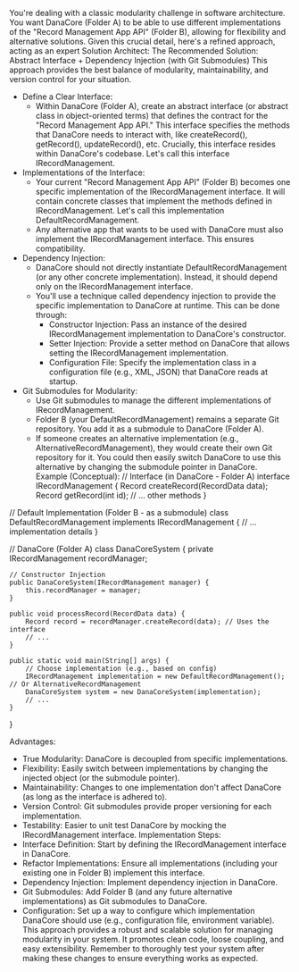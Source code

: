 You're dealing with a classic modularity challenge in software architecture. You want DanaCore (Folder A) to be able to use different implementations of the "Record Management App API" (Folder B), allowing for flexibility and alternative solutions.  Given this crucial detail, here's a refined approach, acting as an expert Solution Architect:
The Recommended Solution:  Abstract Interface + Dependency Injection (with Git Submodules)
This approach provides the best balance of modularity, maintainability, and version control for your situation.
 * Define a Clear Interface:
   * Within DanaCore (Folder A), create an abstract interface (or abstract class in object-oriented terms) that defines the contract for the "Record Management App API." This interface specifies the methods that DanaCore needs to interact with, like createRecord(), getRecord(), updateRecord(), etc.  Crucially, this interface resides within DanaCore's codebase.  Let's call this interface IRecordManagement.
 * Implementations of the Interface:
   * Your current "Record Management App API" (Folder B) becomes one specific implementation of the IRecordManagement interface.  It will contain concrete classes that implement the methods defined in IRecordManagement.  Let's call this implementation DefaultRecordManagement.
   * Any alternative app that wants to be used with DanaCore must also implement the IRecordManagement interface.  This ensures compatibility.
 * Dependency Injection:
   * DanaCore should not directly instantiate DefaultRecordManagement (or any other concrete implementation).  Instead, it should depend only on the IRecordManagement interface.
   * You'll use a technique called dependency injection to provide the specific implementation to DanaCore at runtime.  This can be done through:
     * Constructor Injection:  Pass an instance of the desired IRecordManagement implementation to DanaCore's constructor.
     * Setter Injection:  Provide a setter method on DanaCore that allows setting the IRecordManagement implementation.
     * Configuration File:  Specify the implementation class in a configuration file (e.g., XML, JSON) that DanaCore reads at startup.
 * Git Submodules for Modularity:
   * Use Git submodules to manage the different implementations of IRecordManagement.
   * Folder B (your DefaultRecordManagement) remains a separate Git repository.  You add it as a submodule to DanaCore (Folder A).
   * If someone creates an alternative implementation (e.g., AlternativeRecordManagement), they would create their own Git repository for it.  You could then easily switch DanaCore to use this alternative by changing the submodule pointer in DanaCore.
Example (Conceptual):
// Interface (in DanaCore - Folder A)
interface IRecordManagement {
    Record createRecord(RecordData data);
    Record getRecord(int id);
    // ... other methods
}

// Default Implementation (Folder B - as a submodule)
class DefaultRecordManagement implements IRecordManagement {
   // ... implementation details
}

// DanaCore (Folder A)
class DanaCoreSystem {
    private IRecordManagement recordManager;

    // Constructor Injection
    public DanaCoreSystem(IRecordManagement manager) {
        this.recordManager = manager;
    }

    public void processRecord(RecordData data) {
        Record record = recordManager.createRecord(data); // Uses the interface
        // ...
    }

    public static void main(String[] args) {
        // Choose implementation (e.g., based on config)
        IRecordManagement implementation = new DefaultRecordManagement(); // Or AlternativeRecordManagement
        DanaCoreSystem system = new DanaCoreSystem(implementation);
        // ...
    }
}

Advantages:
 * True Modularity: DanaCore is decoupled from specific implementations.
 * Flexibility: Easily switch between implementations by changing the injected object (or the submodule pointer).
 * Maintainability:  Changes to one implementation don't affect DanaCore (as long as the interface is adhered to).
 * Version Control: Git submodules provide proper versioning for each implementation.
 * Testability:  Easier to unit test DanaCore by mocking the IRecordManagement interface.
Implementation Steps:
 * Interface Definition: Start by defining the IRecordManagement interface in DanaCore.
 * Refactor Implementations: Ensure all implementations (including your existing one in Folder B) implement this interface.
 * Dependency Injection: Implement dependency injection in DanaCore.
 * Git Submodules:  Add Folder B (and any future alternative implementations) as Git submodules to DanaCore.
 * Configuration:  Set up a way to configure which implementation DanaCore should use (e.g., configuration file, environment variable).
This approach provides a robust and scalable solution for managing modularity in your system.  It promotes clean code, loose coupling, and easy extensibility.  Remember to thoroughly test your system after making these changes to ensure everything works as expected.
